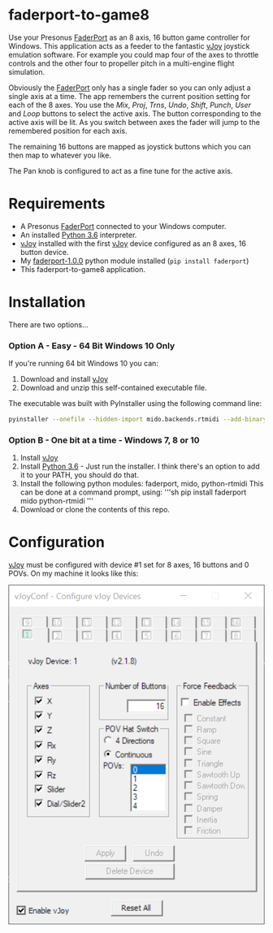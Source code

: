 # faderport-to-game8
Use your Presonus [FaderPort] as an 8 axis, 16 button game controller for
Windows. This application acts as a feeder to the fantastic [vJoy]
joystick emulation software.
For example you could map four of the axes to throttle controls and the
other four to propeller pitch in a multi-engine flight simulation.

Obviously the [FaderPort] only has a single fader so you can only adjust
a single axis at a time. The app remembers the current position setting
for each of the 8 axes. You use the *Mix*, *Proj*, *Trns*, *Undo*, *Shift*,
*Punch*, *User* and *Loop* buttons to select the active axis. The button
corresponding to the active axis will be lit. As you switch between axes
the fader will jump to the remembered position for each axis.

The remaining 16 buttons are mapped as joystick buttons which you can
then map to whatever you like.

The Pan knob is configured to act as a fine tune for the active axis.

# Requirements
* A Presonus [FaderPort] connected to your Windows computer.
* An installed [Python 3.6] interpreter.
* [vJoy] installed with the first [vJoy] device configured as an 8 axes,
  16 button device.
* My [faderport-1.0.0] python module installed (`pip install faderport`)
* This faderport-to-game8 application.

# Installation
There are two options...
### Option A - Easy - 64 Bit Windows 10 Only
If you're running 64 bit Windows 10 you can:
1. Download and install [vJoy]
2. Download and unzip this self-contained executable file.

The executable was built with PyInstaller using the following command line:

```sh
pyinstaller --onefile --hidden-import mido.backends.rtmidi --add-binary vJoyInterface.dll;. faderport-to-game8.py
```

### Option B - One bit at a time - Windows 7, 8 or 10
1. Install [vJoy]
2. Install [Python 3.6] - Just run the installer. I think there's an option
   to add it to your PATH, you should do that.
3. Install the following python modules: faderport, mido, python-rtmidi
   This can be done at a command prompt, using:
   '''sh
   pip install faderport mido python-rtmidi
   '''
4. Download or clone the contents of this repo.

# Configuration
[vJoy] must be configured with device #1 set for 8 axes, 16 buttons and
0 POVs. On my machine it looks like this:

![Sample vJoy Configuration Image][vJoyConfSampleImg]


[FaderPort]: https://www.presonus.com/products/faderport
[vJoy]: http://vjoystick.sourceforge.net/site/
[Python 3.6]: https://www.python.org/ftp/python/3.6.5/python-3.6.5.exe
[faderport-1.0.0]: https://pypi.org/project/faderport/
[vJoyConfSampleImg]: vJoy-Configuration.png